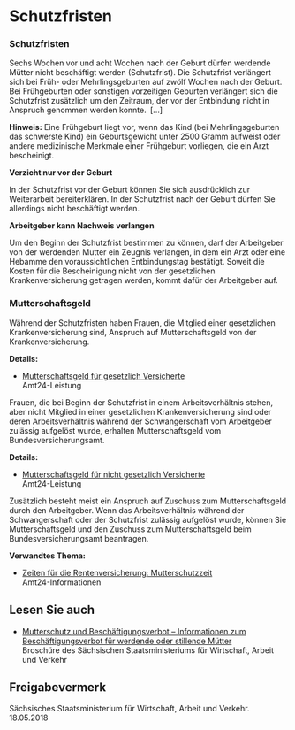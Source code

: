 # Schutzfristen

### Schutzfristen

Sechs Wochen vor und acht Wochen nach der Geburt dürfen werdende Mütter nicht beschäftigt werden (Schutzfrist). Die Schutzfrist verlängert sich bei Früh- oder Mehrlingsgeburten auf zwölf Wochen nach der Geburt. Bei Frühgeburten oder sonstigen vorzeitigen Geburten verlängert sich die Schutzfrist zusätzlich um den Zeitraum, der vor der Entbindung nicht in Anspruch genommen werden konnte. [...]

**Hinweis:**  Eine Frühgeburt liegt vor, wenn das Kind (bei Mehrlingsgeburten das schwerste Kind) ein Geburtsgewicht unter 2500 Gramm aufweist oder andere medizinische Merkmale einer Frühgeburt vorliegen, die ein Arzt bescheinigt.

**Verzicht nur vor der Geburt**

In der Schutzfrist vor der Geburt können Sie sich ausdrücklich zur Weiterarbeit bereiterklären. In der Schutzfrist nach der Geburt dürfen Sie allerdings nicht beschäftigt werden.

**Arbeitgeber kann Nachweis verlangen**

Um den Beginn der Schutzfrist bestimmen zu können, darf der Arbeitgeber von der werdenden Mutter ein Zeugnis verlangen, in dem ein Arzt oder eine Hebamme den voraussichtlichen Entbindungstag bestätigt. Soweit die Kosten für die Bescheinigung nicht von der gesetzlichen Krankenversicherung getragen werden, kommt dafür der Arbeitgeber auf.

### Mutterschaftsgeld

Während der Schutzfristen haben Frauen, die Mitglied einer gesetzlichen Krankenversicherung sind, Anspruch auf Mutterschaftsgeld von der Krankenversicherung.

**Details:**

* [Mutterschaftsgeld für gesetzlich Versicherte](https://amt24dev.sachsen.de/zufi/leistungen/6000004)  
  Amt24-Leistung

Frauen, die bei Beginn der Schutzfrist in einem Arbeitsverhältnis stehen, aber nicht Mitglied in einer gesetzlichen Krankenversicherung sind oder deren Arbeitsverhältnis während der Schwangerschaft vom Arbeitgeber zulässig aufgelöst wurde, erhalten Mutterschaftsgeld vom Bundesversicherungsamt.

**Details:**

* [Mutterschaftsgeld für nicht gesetzlich Versicherte](https://amt24dev.sachsen.de/zufi/leistungen/6000006)  
  Amt24-Leistung

Zusätzlich besteht meist ein Anspruch auf Zuschuss zum Mutterschaftsgeld durch den Arbeitgeber. Wenn das Arbeitsverhältnis während der Schwangerschaft oder der Schutzfrist zulässig aufgelöst wurde, können Sie Mutterschaftsgeld und den Zuschuss zum Mutterschaftsgeld beim Bundesversicherungsamt beantragen.

**Verwandtes Thema:**

* [Zeiten für die Rentenversicherung: Mutterschutzzeit](https://amt24dev.sachsen.de/zufi/lebenslagen/5000483)  
  Amt24-Informationen

## Lesen Sie auch

* [Mutterschutz und Beschäftigungsverbot – Informationen zum Beschäftigungsverbot für werdende oder stillende Mütter](https://publikationen.sachsen.de/bdb/artikel/15811)  
  Broschüre des Sächsischen Staatsministeriums für Wirtschaft, Arbeit und Verkehr

## Freigabevermerk

Sächsisches Staatsministerium für Wirtschaft, Arbeit und Verkehr. 18.05.2018
